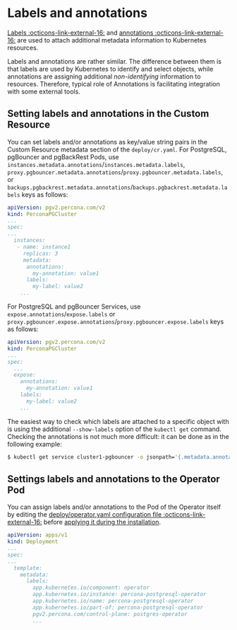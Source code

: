 # Labels and annotations

[Labels :octicons-link-external-16:](https://kubernetes.io/docs/concepts/overview/working-with-objects/labels/)
and [annotations :octicons-link-external-16:](https://kubernetes.io/docs/concepts/overview/working-with-objects/annotations/)
are used to attach additional metadata information to Kubernetes resources.

Labels and annotations are rather similar. The difference between them is that
labels are used by Kubernetes to identify and select objects, while annotations
are assigning additional *non-identifying* information to resources.
Therefore, typical role of Annotations is facilitating integration with some
external tools.

## Setting labels and annotations in the Custom Resource

You can set labels and/or annotations as key/value string pairs in the Custom
Resource metadata section of the `deploy/cr.yaml`. For PostgreSQL, pgBouncer and pgBackRest Pods,
use `instances.metadata.annotations`/`instances.metadata.labels`,
`proxy.pgbouncer.metadata.annotations`/`proxy.pgbouncer.metadata.labels`, or
`backups.pgbackrest.metadata.annotations`/`backups.pgbackrest.metadata.labels`
keys as follows:

```yaml
apiVersion: pgv2.percona.com/v2
kind: PerconaPGCluster
...
spec:
...
  instances:
   - name: instance1
     replicas: 3
     metadata:
      annotations:
        my-annotation: value1
      labels:
        my-label: value2
    ...
```

For PostgreSQL and pgBouncer Services, use `expose.annotations`/`expose.labels` or
`proxy.pgbouncer.expose.annotations`/`proxy.pgbouncer.expose.labels` keys as 
follows:

```yaml
apiVersion: pgv2.percona.com/v2
kind: PerconaPGCluster
...
spec:
  ...
  expose:
    annotations:
      my-annotation: value1
    labels:
      my-label: value2
    ...
```

The easiest way to check which labels are attached to a specific object with is
using the additional `--show-labels` option of the `kubectl get` command.
Checking the annotations is not much more difficult: it can be done as in the
following example:

``` {.bash data-prompt="$" }
$ kubectl get service cluster1-pgbouncer -o jsonpath='{.metadata.annotations}'
```

## Settings labels and annotations to the Operator Pod

You can assign labels and/or annotations to the Pod of the Operator itself by
editing the [deploy/operator.yaml configuration file :octicons-link-external-16:](https://github.com/percona/percona-server-mongodb-operator/blob/main/deploy/operator.yaml)
before [applying it during the installation](kubernetes.md).

```yaml
apiVersion: apps/v1
kind: Deployment
...
spec:
...
  template:
    metadata:
      labels:
        app.kubernetes.io/component: operator
        app.kubernetes.io/instance: percona-postgresql-operator
        app.kubernetes.io/name: percona-postgresql-operator
        app.kubernetes.io/part-of: percona-postgresql-operator
        pgv2.percona.com/control-plane: postgres-operator
        ...
```


